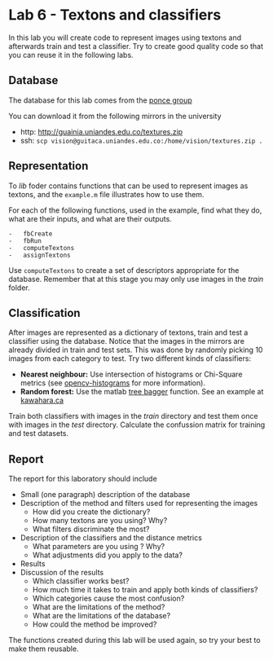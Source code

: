 # Lab 6 - Textons and classifiers

In this lab you will create code to represent images using textons and afterwards train and test a classifier. 
Try to create good quality code so that you can reuse it in the following labs.

## Database

The database for this lab comes from the [ponce group](http://www-cvr.ai.uiuc.edu/ponce_grp/data/)

You can download it from the following mirrors in the university

-   http: http://guainia.uniandes.edu.co/textures.zip
-   ssh: ``scp vision@guitaca.uniandes.edu.co:/home/vision/textures.zip .``

    
## Representation

To *lib* foder contains functions that can be used to represent images as textons, and
the ``example.m`` file illustrates how to use them. 

For each of the following functions, used in the example, find what they do, what are their inputs, and what are their outputs.

    -   fbCreate
    -   fbRun
    -   computeTextons
    -   assignTextons

Use ``computeTextons`` to create a set of descriptors appropriate for the database. Remember that at this stage you may only use images in the *train* folder.
    
## Classification

After images are represented as a dictionary of textons, train and test a classifier using the database. Notice that the images in the mirrors are already divided in train and test sets. This was done by randomly picking 10 images from each category to test. Try two different kinds of classifiers:

-   **Nearest neighbour:** Use intersection of histograms or Chi-Square metrics (see [opencv-histograms](http://docs.opencv.org/modules/imgproc/doc/histograms.html#comparehist) 
    for more information).
-   **Random forest:** Use the matlab [tree bagger](http://www.mathworks.com/help/stats/treebagger.html) function. See an example at [kawahara.ca](http://kawahara.ca/matlab-treebagger-example/)

Train both classifiers with images in the *train* directory and test them once with images in the *test* directory. Calculate the confussion matrix for training and test datasets. 

## Report

The report for this laboratory should include

-   Small (one paragraph) description of the database
-   Description of the method and filters used for representing the images
    -   How did you create the dictionary?
    -   How many textons are you using? Why?
    -   What filters discriminate the most?
-   Description of the classifiers and the distance metrics
    -   What parameters are you using ? Why?
    -   What adjustments did you apply to the data?
-   Results
-   Discussion of the results
    -   Which classifier works best?
    -   How much time it takes to train and apply both kinds of classifiers?
    -   Which categories cause the most confusion?
    -   What are the limitations of the method?
    -   What are the limitations of the database?
    -   How could the method be improved?

The functions created during this lab will be used again, so try your best to make them reusable.         
       
